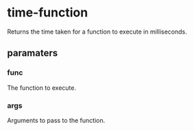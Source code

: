 # time-function
Returns the time taken for a function to execute in milliseconds.

## paramaters ##
### func ###
The function to execute.
### args ###
Arguments to pass to the function.

